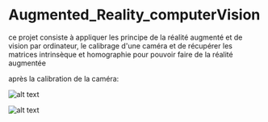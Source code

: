 # Augmented_Reality_computerVision
ce projet consiste à appliquer les principe de la réalité augmenté et de vision par ordinateur,  le calibrage d'une caméra
et de récupérer les matrices intrinsèque et homographie pour pouvoir faire de la réalité augmentée 

après la calibration de la caméra: 


![alt text](https://github.com/Koussailakadi/Augmented_Reality_computerVision_Python/blob/main/conimg1.jpg?raw=true)


![alt text](https://github.com/Koussailakadi/Augmented_Reality_computerVision_Python/blob/main/conimg4.jpg?raw=true)
